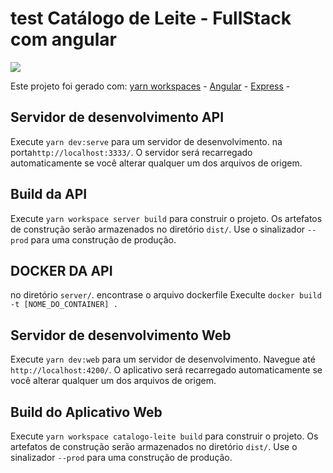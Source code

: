 # test Catálogo de Leite - FullStack com angular

![](https://media.giphy.com/media/Dh9iAb6GkmJ3Xdiegx/giphy.gif)

Este projeto foi gerado com:
[yarn workspaces](https://classic.yarnpkg.com/en/docs/workspaces/) - 
[Angular](https://angular.io/) - 
[Express](https://expressjs.com/pt-br/) - 

## Servidor de desenvolvimento API

Execute `yarn dev:serve` para um servidor de desenvolvimento. na porta`http://localhost:3333/`. O servidor será recarregado automaticamente se você alterar qualquer um dos arquivos de origem.

## Build da API

Execute `yarn workspace server build` para construir o projeto. Os artefatos de construção serão armazenados no diretório `dist/`. Use o sinalizador `--prod` para uma construção de produção.

## DOCKER DA API

no diretório `server/`. encontrase o arquivo dockerfile Execulte `docker build -t [NOME_DO_CONTAINER] .`

## Servidor de desenvolvimento Web

Execute `yarn dev:web` para um servidor de desenvolvimento. Navegue até `http://localhost:4200/`. O aplicativo será recarregado automaticamente se você alterar qualquer um dos arquivos de origem.

## Build do Aplicativo Web

Execute `yarn workspace catalogo-leite build` para construir o projeto. Os artefatos de construção serão armazenados no diretório `dist/`. Use o sinalizador `--prod` para uma construção de produção.
